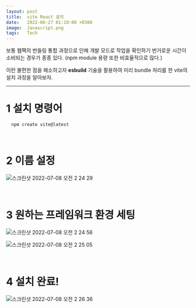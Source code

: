 ```yaml
---
layout: post
title:  vite React 설치
date:   2022-06-27 01:10:00 +0300
image:  Javascript.png
tags:   Tech
---
```


보통 웹팩의 번들링 통합 과정으로 인해 개발 모드로 작업을 확인하기 번거로운 시간이 소비되는 경우가 종종 있다. (npm module 용량 또한 비효율적으로 많다.)

이런 불편한 점을 해소하고자 __esbuild__ 기술을 활용하여 미리 bundle 처리를 한 vite의 설치 과정을 알아보자.

---

# 1 설치 명령어

```
  npm create vite@latest
```


<br/>

# 2 이름 설정

![스크린샷 2022-07-08 오전 2 24 29](https://user-images.githubusercontent.com/78064720/177833682-29f709e2-54cc-4172-ae9c-a52467985154.png)


<br/>

# 3 원하는 프레임워크 환경 세팅

![스크린샷 2022-07-08 오전 2 24 56](https://user-images.githubusercontent.com/78064720/177833825-ba501228-b0ed-442e-8823-0d849d40d9e5.png)


![스크린샷 2022-07-08 오전 2 25 05](https://user-images.githubusercontent.com/78064720/177833767-e38a2ce5-b78c-4d8d-b4c1-1fbb3635acd8.png)

<br/>

# 4 설치 완료!

![스크린샷 2022-07-08 오전 2 26 36](https://user-images.githubusercontent.com/78064720/177833907-742dce25-8628-4376-a26d-8794a1d158f2.png)




